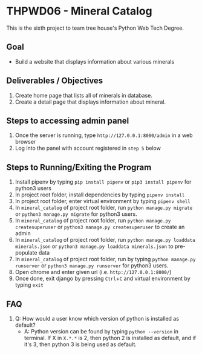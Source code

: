 # THPWD06 - Mineral Catalog

This is the sixth project to team tree house's Python Web Tech Degree.

## Goal
- Build a website that displays information about various minerals

## Deliverables / Objectives
1. Create home page that lists all of minerals in database.
2. Create a detail page that displays information about mineral.

## Steps to accessing admin panel
1. Once the server is running, type `http://127.0.0.1:8000/admin` in a web browser
2. Log into the panel with account registered in `step 5` below

## Steps to Running/Exiting the Program
1. Install pipenv by typing `pip install pipenv` or `pip3 install pipenv` for python3 users
2. In project root folder, install dependencies by typing `pipenv install`
3. In project root folder, enter virtual environment by typing `pipenv shell`
4. In `mineral_catalog` of project root folder, run `python manage.py migrate` or `python3 manage.py migrate` for python3 users.
5. In `mineral_catalog` of project root folder, run `python manage.py createsuperuser` or `python3 manage.py createsuperuser` to create an admin
6. In `mineral_catalog` of project root folder, run `python manage.py loaddata minerals.json` or `python3 manage.py loaddata minerals.json` to pre-populate data
7. In `mineral_catalog` of project root folder, run by typing `python manage.py runserver` or `python3 manage.py runserver` for python3 users.
8. Open chrome and enter given url (i.e. `http://127.0.0.1:8000/`)
9. Once done, exit django by pressing `Ctrl`+`C` and virtual environment by typing `exit`

## FAQ
1. Q: How would a user know which version of python is installed as default?
    - A: Python version can be found by typing `python --version` in terminal. If X in `X.*.*` is 2, then python 2 is installed as default, and if it's 3, then python 3 is being used as default.